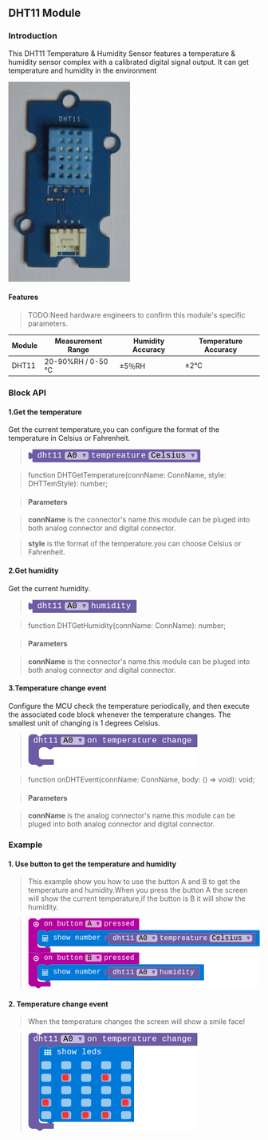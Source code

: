 ## DHT11 Module

### Introduction

This DHT11 Temperature & Humidity Sensor features a temperature & humidity sensor complex with a calibrated digital signal output. It can get temperature and humidity in the environment

![module_pic](./image/modules/DHT11.png)

#### Features

> TODO:Need hardware engineers to confirm this module's specific parameters.

| Module  | Measurement Range |Humidity Accuracy | Temperature Accuracy | 
|------------|----------------------------|--------------------------|-------------------------------|
| DHT11   | 20-90%RH / 0-50 ℃  |  ±5％RH                 |    ±2℃                          |

### Block API

#### 1.Get the temperature

Get the current temperature,you can configure the format of the temperature in Celsius or Fahrenheit.

> ![pic1](./image/DHT11/get-temperature.png)

> function DHTGetTemperature(connName: ConnName, style: DHTTemStyle): number;

> #### Parameters

> **connName** is the connector's name.this module can be pluged into both analog connector and digital connector.

> **style** is the format of the temperature.you can choose Celsius or Fahrenheit.

#### 2.Get humidity

Get the current humidity.

> ![pic2](./image/DHT11/get-humidity.png)

> function DHTGetHumidity(connName: ConnName): number;

> #### Parameters

> **connName** is the connector's name.this module can be pluged into both analog connector and digital connector.

#### 3.Temperature change event

Configure the MCU check the temperature periodically, and then execute the associated code block whenever the temperature changes.
The smallest unit of changing is 1 degrees Celsius.

> ![pic2](./image/DHT11/dht-event.png)

> function onDHTEvent(connName: ConnName, body: () => void): void;

> #### Parameters

> **connName** is the analog connector's name.this module can be pluged into both analog connector and digital connector.

### Example

#### 1. Use button to get the temperature and humidity

> This example show you how to use the button A and B to get the temperature and humidity.When you press the button A the screen will show the current temperature,if the button is B it will show the humidity.

> ![pic1](./image/DHT11/button-tem-hum.png)

#### 2. Temperature change event

> When the temperature changes the screen will show a smile face!

> ![pic1](./image/DHT11/dht-event-show.png)
